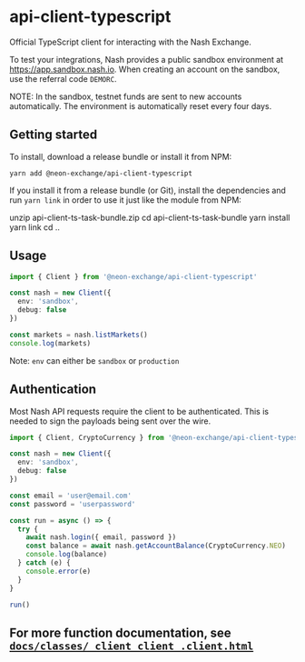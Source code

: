 # api-client-typescript

Official TypeScript client for interacting with the Nash Exchange.

To test your integrations, Nash provides a public sandbox environment at https://app.sandbox.nash.io. When creating an account on the sandbox, use the referral code `DEMORC`.

NOTE: In the sandbox, testnet funds are sent to new accounts automatically. The environment is automatically reset every four days.

## Getting started

To install, download a release bundle or install it from NPM:

    yarn add @neon-exchange/api-client-typescript

If you install it from a release bundle (or Git), install the dependencies and run `yarn link` in order to use it just like the module from NPM:

unzip api-client-ts-task-bundle.zip
cd api-client-ts-task-bundle
yarn install
yarn link
cd ..

## Usage

```typescript
import { Client } from '@neon-exchange/api-client-typescript'

const nash = new Client({
  env: 'sandbox',
  debug: false
})

const markets = nash.listMarkets()
console.log(markets)
```

Note: `env` can either be `sandbox` or `production`

## Authentication

Most Nash API requests require the client to be authenticated. This is needed to sign the payloads being sent over the wire.

```typescript
import { Client, CryptoCurrency } from '@neon-exchange/api-client-typescript'

const nash = new Client({
  env: 'sandbox',
  debug: false
})

const email = 'user@email.com'
const password = 'userpassword'

const run = async () => {
  try {
    await nash.login({ email, password })
    const balance = await nash.getAccountBalance(CryptoCurrency.NEO)
    console.log(balance)
  } catch (e) {
    console.error(e)
  }
}

run()
```

## For more function documentation, see [`docs/classes/_client_client_.client.html`](./classes/_client_client_.client.html)
